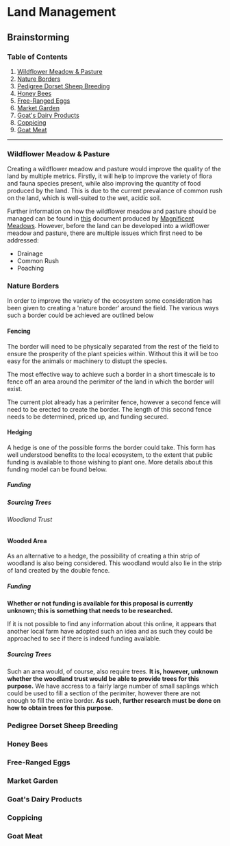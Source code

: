 # Land Management
## Brainstorming
### Table of Contents
1. [Wildflower Meadow & Pasture](#wildflower-meadow-&-pasture)
2. [Nature Borders](#nature-boarders)
3. [Pedigree Dorset Sheep Breeding](#Pedigree-Dorset-Sheep-Breeding)
4. [Honey Bees](#honey-bees)
5. [Free-Ranged Eggs](#free-ranged-eggs)
6. [Market Garden](#market-garden)
7. [Goat's Dairy Products](#Goat's-Dairy-Products)
8. [Coppicing](#coppicing)
9. [Goat Meat](#goat-meat)

---

### Wildflower Meadow & Pasture
Creating a wildflower meadow and pasture would improve the quality of the land by multiple metrics. Firstly, it will help to improve the variety of flora and fauna species present, while also improving the quantity of food produced by the land. This is due to the current prevalance of common rush on the land, which is well-suited to the wet, acidic soil.

Further information on how the wildflower meadow and pasture should be managed can be found in [this](magnificnet-meadows--hay_meadow_and_pasture_management.pdf) document produced by [Magnificent Meadows](http://www.magnificentmeadows.org.uk/). However, before the land can be developed into a wildflower meadow and pasture, there are multiple issues which first need to be addressed:
+ Drainage
+ Common Rush
+ Poaching

### Nature Borders
In order to improve the variety of the ecosystem some consideration has been given to creating a 'nature border' around the field. The various ways such a border could be achieved are outlined below 
#### Fencing
The border will need to be physically separated from the rest of the field to ensure the prosperity of the plant speicies within. Without this it will be too easy for the animals or machinery to distupt the species.

The most effective way to achieve such a border in a short timescale is to fence off an area around the perimiter of the land in which the border will exist.

The current plot already has a perimiter fence, however a second fence will need to be erected to create the border. The length of this second fence needs to be determined, priced up, and funding secured.
#### Hedging
A hedge is one of the possible forms the border could take. This form has well understood benefits to the local ecosystem, to the extent that public funding is available to those wishing to plant one. More details about this funding model can be found below.
##### Funding
##### Sourcing Trees
###### Woodland Trust
#### Wooded Area
As an alternative to a hedge, the possibility of creating a thin strip of woodland is also being considered. This woodland would also lie in the strip of land created by the double fence.
##### Funding
**Whether or not funding is available for this proposal is currently unknown; this is something that needs to be researched.**

If it is not possible to find any information about this online, it appears that another local farm have adopted such an idea and as such they could be approached to see if there is indeed funding available.
##### Sourcing Trees
Such an area would, of course, also require trees. **It is, however, unknown whether the woodland trust would be able to provide trees for this purpose.** We have accress to a fairly large number of small saplings which could be used to fill a section of the perimiter, however there are not enough to fill the entire border. **As such, further research must be done on how to obtain trees for this purpose.**
### Pedigree Dorset Sheep Breeding


### Honey Bees


### Free-Ranged Eggs


### Market Garden


### Goat's Dairy Products


### Coppicing


### Goat Meat